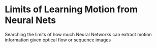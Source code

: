 # Limits of Learning Motion from Neural Nets

Searching the limits of how much Neural Networks can extract motion information given optical flow or sequence images

